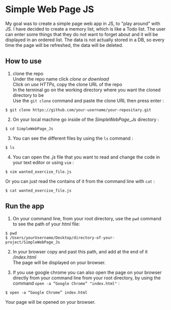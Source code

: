 # Simple Web Page JS #

My goal was to create a simple page web app in JS, to "play around" with JS.
I have decided to create a memory list, which is like a Todo list.
The user can enter some things that they do not want to forget about and it will be displayed in an ordered list.
The data is not actually stored in a DB, so every time the page will be refreshed, the data will be deleted.

## How to use ##

1. clone the repo<br/>
Under the repo name click *clone or download*<br/>
Click on *use HTTPs*, copy the clone URL of the repo<br/>
In the terminal go on the working directory where you want the cloned directory to be<br/>
Use the `git clone` command and paste the clone URL then press enter :

```shell
$ git clone https://github.com/your-username/your-repositary.git
```

2. On your local machine go inside of the *SimpleWebPage_Js* directory :

```shell
$ cd SimpleWebPage_Js
```
3. You can see the different files by using the `ls` command :<br/>

```shell
$ ls
```

4. You can open the *.js* file that you want to read and change the code in your text editor or using `vim` :

```shell
$ vim wanted_exercise_file.js
```
Or you can just read the contains of it from the command line with `cat` :

```shell
$ cat wanted_exercise_file.js
```

## Run the app ##

1. On your command line, from your root directory, use the `pwd` command to see the path of your *html* file:

```shell
$ pwd
$ /Users/yourUsername/Desktop/directory-of-your-project/SimpleWebPage_Js
```

2. In your browser copy and past this path, and add at the end of it */index.html* <br/>
The page will be displayed on your browser.

3. If you use google chrome you can also open the page on your browser directly from your command line from your root directory, by using the command `open -a “Google Chrome” "index.html"` :

```shell
$ open -a “Google Chrome” index.html
```
Your page will be opened on your browser.
